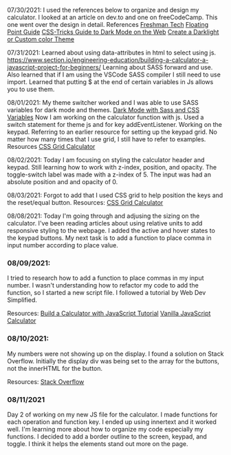 07/30/2021: I used the references below to organize and design my calculator. I looked at an article on dev.to and one on freeCodeCamp. This one went over the design in detail. 
References
[Freshman Tech](https://freshman.tech/calculator/)
[Floating Point Guide](https://floating-point-gui.de/basic/)
[CSS-Tricks Guide to Dark Mode on the Web](https://css-tricks.com/a-complete-guide-to-dark-mode-on-the-web/#toggling-themes)
[Create a Darklight or Custom color Theme](https://designdrastic.com/tutorial/create-a-darklight-or-custom-color-theme-using-css-and-javascript)

07/31/2021: Learned about using data-attributes in html to select using js. 
https://www.section.io/engineering-education/building-a-calculator-a-javascript-project-for-beginners/
Learning about SASS forward and use. Also learned that if I am using the VSCode SASS compiler I still need to use import. Learned that putting $ at the end of certain variables in Js allows you to use them. 

08/01/2021: My theme switcher worked and I was able to use SASS variables for dark mode and themes. 
[Dark Mode with Sass and CSS Variables](https://dev.to/zetareticoli/dark-mode-with-sass-and-css-variables-4f9b)
Now I am working on the calculator function with js. Used a switch statement for theme js and for key addEventListener. 
Working on the keypad. Referring to an earlier resource for setting up the keypad grid. No matter how many times that I use grid, I still have to refer to examples. 
Resources
[CSS Grid Calculator](https://freshman.tech/css-grid-calculator/)

08/02/2021: Today I am focusing on styling the calculator header and keypad. Still learning how to work with z-index, position, and opacity. The toggle-switch label was made with a z-index of 5. The input was had an absolute position and and opacity of 0. 

08/03/2021: Forgot to add that I used CSS grid to help position the keys and the reset/equal button. 
Resources: 
[CSS Grid Calculator](https://freshman.tech/css-grid-calculator/)

08/08/2021: Today I'm going through and adjusing the sizing on the calculator. I've been reading articles about using relative units to add responsive styling to the webpage. I added the active and hover states to the keypad buttons. My next task is to add a function to place comma in input number according to place value. 

### 08/09/2021:
I tried to research how to add a function to place commas in my input number. I wasn't understanding how to refactor my code to add the function, so I started a new script file. I followed a tutorial by Web Dev Simplified. 

Resources: 
[Build a Calculator with JavaScript Tutorial](https://www.youtube.com/watch?v=j59qQ7YWLxw)
[Vanilla JavaScript Calculator](https://github.com/WebDevSimplified/Vanilla-JavaScript-Calculator/blob/master/index.html)

### 08/10/2021: 
My numbers were not showing up on the display. I found a solution on Stack Overflow. Initially the display div was being set to the array for the buttons, not the innerHTML for the button. 

Resources:
[Stack Overflow](https://stackoverflow.com/questions/53089348/javascript-dom-calculator-display-digits-on-a-screen)

### 08/11/2021
Day 2 of working on my new JS file for the calculator. I made functions for each operation and  function key. I ended up using innertext and it worked well. I'm learning more about how to organize my code especially my functions. I decided to add a border outline to the screen, keypad, and toggle. I think it helps the elements stand out more on the page. 